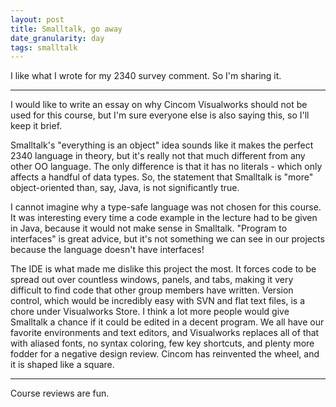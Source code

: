 ```yaml
---
layout: post
title: Smalltalk, go away
date_granularity: day
tags: smalltalk
---
```


I like what I wrote for my 2340 survey comment. So I'm sharing it.

---

I would like to write an essay on why Cincom Visualworks should not be used
for this course, but I'm sure everyone else is also saying this, so I'll keep
it brief.

Smalltalk's "everything is an object" idea sounds like it makes the perfect
2340 language in theory, but it's really not that much different from any
other OO language. The only difference is that it has no literals - which only
affects a handful of data types. So, the statement that Smalltalk is "more"
object-oriented than, say, Java, is not significantly true.

I cannot imagine why a type-safe language was not chosen for this course. It
was interesting every time a code example in the lecture had to be given in
Java, because it would not make sense in Smalltalk. "Program to interfaces"
is great advice, but it's not something we can see in our projects because the
language doesn't have interfaces!

The IDE is what made me dislike this project the most. It forces code to be
spread out over countless windows, panels, and tabs, making it very difficult
to find code that other group members have written. Version control, which
would be incredibly easy with SVN and flat text files, is a chore under
Visualworks Store. I think a lot more people would give Smalltalk a chance if
it could be edited in a decent program. We all have our favorite environments
and text editors, and Visualworks replaces all of that with aliased fonts, no
syntax coloring, few key shortcuts, and plenty more fodder for a negative
design review. Cincom has reinvented the wheel, and it is shaped like a
square.

---

Course reviews are fun.
